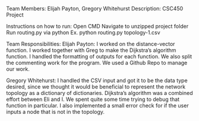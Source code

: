 Team Members: Elijah Payton, Gregory Whitehurst
Description: CSC450 Project

Instructions on how to run:
Open CMD
Navigate to unzipped project folder
Run routing.py via python  	Ex. python routing.py topology-1.csv

Team Responsibilities:
Elijah Payton: 
I worked on the distance-vector function. I worked together with Greg to make the Dijkstra’s algorithm function. I handled the formatting of outputs for each function. We also split the commenting work for the program. We used a Github Repo to manage our work.


Gregory Whitehurst:
I handled the CSV input and got it to be the data type desired, since we thought it would be beneficial to represent the network topology as a dictionary of dictionaries. Dijkstra’s algorithm was a combined effort between Eli and I. We spent quite some time trying to debug that function in particular. I also implemented a small error check for if the user inputs a node that is not in the topology.

